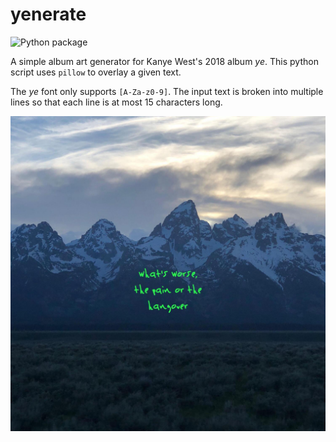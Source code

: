 # yenerate

![Python package](https://github.com/groupbool/yenerate/workflows/Python%20package/badge.svg?branch=master)

A simple album art generator for Kanye West's 2018 album *ye*.
This python script uses `pillow` to overlay a given text.

The *ye* font only supports `[A-Za-z0-9]`. The input text is broken
into multiple lines so that each line is at most 15 characters long.

![img](samples/sample_01.jpg)
